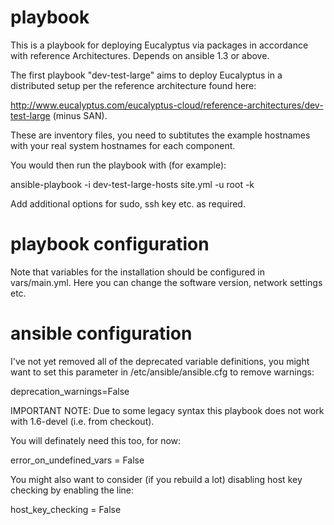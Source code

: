 playbook
========

This is a playbook for deploying Eucalyptus via packages in accordance with reference Architectures. Depends on ansible 1.3 or above.

The first playbook "dev-test-large" aims to deploy Eucalyptus in a distributed setup per the reference architecture found here:

http://www.eucalyptus.com/eucalyptus-cloud/reference-architectures/dev-test-large  (minus SAN).

These are inventory files, you need to subtitutes the example hostnames with your real system hostnames for each component.

You would then run the playbook with (for example):

ansible-playbook -i dev-test-large-hosts site.yml -u root -k

Add additional options for sudo, ssh key etc. as required.

playbook configuration
========

Note that variables for the installation should be configured in vars/main.yml.  Here you can change the software version, network settings etc.

ansible configuration
========

I've not yet removed all of the deprecated variable definitions, you might want to set this parameter in /etc/ansible/ansible.cfg to remove warnings:

deprecation_warnings=False

IMPORTANT NOTE:  Due to some legacy syntax this playbook does not work with 1.6-devel (i.e. from checkout).

You will definately need this too, for now:

error_on_undefined_vars = False

You might also want to consider (if you rebuild a lot) disabling host key checking by enabling the line:

host_key_checking = False
